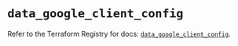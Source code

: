 # `data_google_client_config`

Refer to the Terraform Registry for docs: [`data_google_client_config`](https://registry.terraform.io/providers/hashicorp/google/6.26.0/docs/data-sources/client_config).
